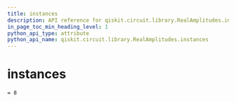 ```yaml
---
title: instances
description: API reference for qiskit.circuit.library.RealAmplitudes.instances
in_page_toc_min_heading_level: 1
python_api_type: attribute
python_api_name: qiskit.circuit.library.RealAmplitudes.instances
---
```


# instances

<span id="qiskit.circuit.library.RealAmplitudes.instances" />

`= 8`

